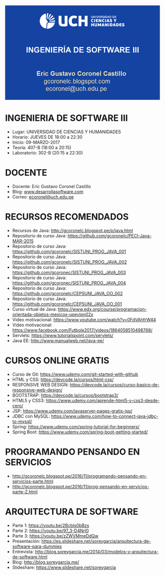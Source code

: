 ﻿![INGENIERIA DE SOFTWARE III](https://raw.githubusercontent.com/gcoronelc/UCH_ING-SOFT-III_2017-1/master/logo.png)


# INGENIERIA DE SOFTWARE III

- Lugar: UNIVERSIDAD DE CIENCIAS Y HUMANIDADES
- Horario: JUEVES DE 18:00 a 22:30
- Inicio: 09-MARZO-2017
- Teoría: 407-B (18:00 a 20:15)
- Laboratorio: 302-B (20:15 a 22:30)


# DOCENTE

- Docente: Eric Gustavo Coronel Castillo
- Blog: www.desarrollasoftware.com
- Correo: ecoronel@uch.edu.pe


# RECURSOS RECOMENDADOS


- Recursos de Java: http://gcoronelc.blogspot.pe/p/java.html
- Repositorio de curso Java: https://github.com/gcoronelc/PECI-Java-MAR-2015
- Repositorio de curso Java: https://github.com/gcoronelc/SISTUNI_PROG_JAVA_001
- Repositorio de curso Java: https://github.com/gcoronelc/SISTUNI_PROG_JAVA_002
- Repositorio de curso Java: https://github.com/gcoronec/SISTUNI_PROG_JAVA_003
- Repositorio de curso Java: https://github.com/gcoronec/SISTUNI_PROG_JAVA_004
- Repositorio de curso Java: https://github.com/gcoronelc/CEPSUNI_JAVA_OO_002
- Repositorio de curso Java: https://github.com/gcoronelc/CEPSUNI_JAVA_OO_001
- Curso virtual de Java: https://www.edx.org/course/programacion-orientada-objetos-mexicox-upevipn02x
- Video motivacional: https://www.youtube.com/watch?v=0FdVAhfrW44
- Video motivacional: https://www.facebook.com/Futbole2017/videos/1864058510498768/
- Servlets: https://www.tutorialspoint.com/servlets/
- Java EE: http://www.manualweb.net/java-ee/



# CURSOS ONLINE GRATIS

- Curso de Git: https://www.udemy.com/git-started-with-github
- HTML y CSS: https://devcode.la/cursos/html-css/
- RESPONSIVE WEB DESIGN: https://devcode.la/cursos/curso-basico-de-responsive-web-design/
- BOOTSTRAP: https://devcode.la/cursos/bootstrap3/
- HTML5 y CSS3: https://www.udemy.com/aprende-html5-y-css3-desde-cero/
- JSP: https://www.udemy.com/javaserver-pages-gratis-jsp/
- JDBC con MySQL: https://www.udemy.com/how-to-connect-java-jdbc-to-mysql/
- Spring: https://www.udemy.com/spring-tutorial-for-beginners/
- Spring Boot: https://www.udemy.com/spring-boot-getting-started/


# PROGRAMANDO PENSANDO EN SERVICIOS

- http://gcoronelc.blogspot.pe/2016/11/programando-pensando-en-servicios-parte.html
- http://gcoronelc.blogspot.pe/2016/11/prog-pensando-en-servicios-parte-2.html


# ARQUITECTURA DE SOFTWARE

- Parte 1: https://youtu.be/2Bcbls0bBzs
- Parte 2: https://youtu.be/97_3-D4NrI0
- Parte 3: https://youtu.be/zZWVMmeDdQw
- Presentación: https://es.slideshare.net/soreygarcia/arquitectura-de-software-para-dummies
- Entrevista: http://blog.soreygarcia.me/2014/03/modelos-y-arquitectura-de-software.html
- Blog: http://blog.soreygarcia.me/
- Slideshare: https://www.slideshare.net/soreygarcia










